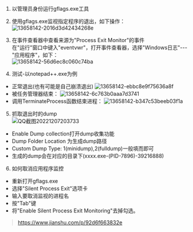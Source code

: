 1. 以管理员身份运行gflags.exe工具
2. 使用gflags.exe监视指定程序的退出，如下操作：  
![13658142-2016d3d42434268e](https://user-images.githubusercontent.com/79822208/206176222-f51cff4f-3b15-4682-8d01-a8a24b10bbaa.png)
3. 在事件查看器中查看来源为"Process Exit Monitor"的事件  
在"运行"窗口中键入"eventvwr"，打开事件查看器，选择"Windows日志"---"应用程序"，如下：  
![13658142-56d6ec8c060c74ba](https://user-images.githubusercontent.com/79822208/206178328-f847a721-b3ec-444b-8be4-4dde369f38de.png)  

4. 测试-以notepad++.exe为例
- 正常退出(也有可能是自己崩溃退出)
![13658142-ebbc8e9f75636a8f](https://user-images.githubusercontent.com/79822208/206180779-f2d40d17-3341-49b8-b593-0c81e3d16b7d.png)
- 被任务管理器结束：
![13658142-6c763b0aaa7d3741](https://user-images.githubusercontent.com/79822208/206180619-9138ccef-f15a-4a95-8677-5f6efa2553c3.png)
- 调用TerminateProcess函数结束进程：
![13658142-b347c53beeb03f1a](https://user-images.githubusercontent.com/79822208/206180697-0507ed8e-b902-4885-b7b4-d9ad4d99f9de.png)

5. 抓取退出时的dump  
![QQ截图20221207203733](https://user-images.githubusercontent.com/79822208/206181516-bc0c0063-7f09-4f4a-8c58-535dd68773f3.png)  
- Enable Dump collection打开dump收集功能
- Dump Folder Location 为生成dump路径
- Custom Dump Type: 1(minidump),2(fulldump)一般填而即可
- 生成的dump会在对应的目录下(xxxx.exe-(PID-7896)-39216888)
6. 如何取消应用程序监控
- 重新打开gflags.exe
- 选择"Silent Process Exit"选项卡
- 输入要取消监视的进程名
- 按"Tab"键
- 将"Enable Silent Process Exit Monitoring"去掉勾选。


>https://www.jianshu.com/p/92d6f663832e

